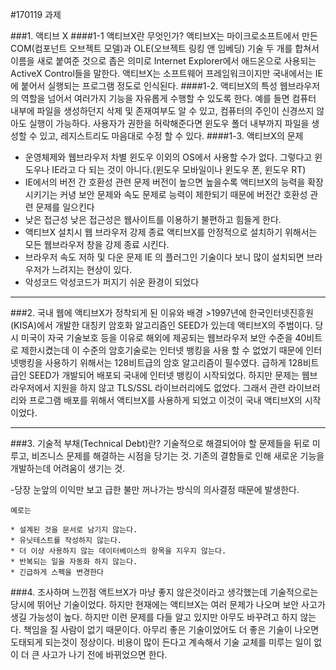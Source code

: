 #170119 과제

###1. 액티브 X
####1-1 액티브X란 무엇인가?
액티브X는 마이크로소프트에서 만든 COM(컴포넌트 오브젝트 모델)과 OLE(오브젝트 링킹 앤 임베딩) 기술 두 개를 합쳐서 이름을 새로 붙여준 것으로 좁은 의미로 Internet Explorer에서 애드온으로 사용되는 ActiveX Control들을 말한다.
액티브X는 소프트웨어 프레임워크이지만 국내에서는 IE에 붙어서 실행되는 프로그램 정도로 인식된다.
####1-2. 액티브X의 특성
웹브라우저의 역할을 넘어서 여러가지 기능을 자유롭게 수행할 수 있도록 한다.
예를 들면 컴퓨터 내부에 파일을 생성하던지 삭제 및 존재여부도 알 수 있고, 컴퓨터의 주인이 신경쓰지 않아도 실행이 가능하다.
사용자가 권한을 허락해준다면 윈도우 폴더 내부까지 파일을 생성할 수 있고, 레지스트리도 마음대로 수정 할 수 있다. 
####1-3. 액티브X의 문제
* 운영체제와 웹브라우저 차별
	윈도우 이외의 OS에서 사용할 수가 없다.
	그렇다고 윈도우나 IE라고 다 되는 것이 아니다.(윈도우 모바일이나 윈도우 폰, 윈도우 RT)
* IE에서의 버전 간 호환성 관련 문제
	버전이 높으면 높을수록 액티브X의 능력을 확장시키기는 커녕 보안 문제와 속도 문제로 능력이 제한되기 때문에 버전간 호환성 관련 문제를 일으킨다
* 낮은 접근성
	낮은 접근성은 웹사이트를 이용하기 불편하고 힘들게 한다.
* 액티브X 설치시 웹 브라우저 강제 종료
	액티브X를 안정적으로 설치하기 위해서는 모든 웹브라우저 창을 강제 종료 시킨다.
* 브라우저 속도 저하 및 다운 문제
	IE 의 플러그인 기술이다 보니 많이 설치되면 브라우저가 느려지는 현상이 있다.
* 악성코드
	악성코드가 퍼지기 쉬운 환경이 되었다
	
<hr>
###2. 국내 웹에 액티브X가 정착되게 된 이유와 배경
>1997년에 한국인터넷진흥원(KISA)에서 개발한 대칭키 암호화 알고리즘인 SEED가 있는데 액티브X의 주범이다. 당시 미국이 자국 기술보호 등을 이유로 해외에 제공되는 웹브라우저 보안 수준을 40비트로 제한시켰는데 이 수준의 암호기술로는 인터넷 뱅킹을 사용 할 수 없었기 때문에 인터넷뱅킹을 사용하기 위해서는 128비트급의 암호 알고리즘이 필수였다. 급하게 128비트급인 SEED가 개발되어 배포되 국내에 인터넷 뱅킹이 시작되었다. 하지만 문제는 웹브라우저에서 지원을 하지 않고 TLS/SSL 라이브러리에도 없었다. 그래서 관련 라이브러리와 프로그램 배포를 위해서 액티브X를 사용하게 되었고 이것이 국내 액티브X의 시작이었다.

<hr>
###3. 기술적 부채(Technical Debt)란?
기술적으로 해결되어야 할 문제들을 뒤로 미루고, 비즈니스 문제를 해결하는 시점을 당기는 것.
기존의 결함들로 인해 새로운 기능을 개발하는데 어려움이 생기는 것.

-당장 눈앞의 이익만 보고 급한 불만 꺼나가는 방식의 의사결정 때문에 발생한다.

	예로는
	
	* 설계된 것을 문서로 남기지 않는다.
	* 유닛테스트를 작성하지 않는다.
	* 더 이상 사용하지 않는 데이터베이스의 항목을 지우지 않는다.
	* 반복되는 일을 자동화 하지 않는다.
	* 긴급하게 스펙을 변경한다

###4. 조사하며 느낀점
액트브X가 마냥 좋지 않은것이라고 생각했는데 기술적으로는 당시에 뛰어난 기술이었다. 하지만 현재에는 액티브X는 여러 문제가 나오며 보안 사고가 생길 가능성이 높다. 하지만 이런 문제를 다들 알고 있지만 아무도 바꾸려고 하지 않는다. 책임을 질 사람이 없기 때문이다. 
아무리 좋은 기술이었어도 더 좋은 기술이 나오면 도태되게 되는것이 정상이다. 비용이 많이 든다고 계속해서 기술 교체를 미루는 일이 없이 더 큰 사고가 나기 전에 바뀌었으면 한다.
